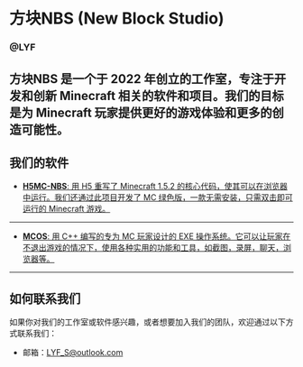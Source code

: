 # 方块NBS (New Block Studio) 
### @LYF
方块NBS 是一个于 2022 年创立的工作室，专注于开发和创新 Minecraft 相关的软件和项目。我们的目标是为 Minecraft 玩家提供更好的游戏体验和更多的创造可能性。
---
## 我们的软件 

- [**H5MC-NBS**: 用 H5 重写了 Minecraft 1.5.2 的核心代码，使其可以在浏览器中运行。我们还通过此项目开发了 MC 绿色版，一款无需安装，只需双击即可运行的 Minecraft 游戏。
](https://github.com/LYF-2011/NBSMC)
---
- [**MCOS**: 用 C++ 编写的专为 MC 玩家设计的 EXE 操作系统。它可以让玩家在不退出游戏的情况下，使用各种实用的功能和工具，如截图，录屏，聊天，浏览器等。](https://github.com/LYF-2011/NBS-MCOS)
---
## 如何联系我们

如果你对我们的工作室或软件感兴趣，或者想要加入我们的团队，欢迎通过以下方式联系我们：

- 邮箱：LYF_S@outlook.com 
